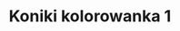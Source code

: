 ---
title: Koniki kolorowanka 1
description: Kolorowanka Koniki - wariant 1
canonical: /dla-chlopcow/Koniki
variant_of: Koniki
tags:
- dla-chlopcow
- Koniki
---